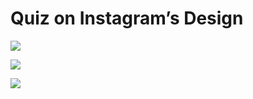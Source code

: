 # Quiz on Instagram’s Design

![](<https://kuweiguge.github.io/Grokking-Modern-System-Design-Interview-Gitbook/assets/Screenshot 2023-09-02 at 7.26.45 PM.png>)

![](<https://kuweiguge.github.io/Grokking-Modern-System-Design-Interview-Gitbook/assets/Screenshot 2023-09-02 at 7.28.49 PM.png>)

![](<https://kuweiguge.github.io/Grokking-Modern-System-Design-Interview-Gitbook/assets/Screenshot 2023-09-02 at 7.30.59 PM.png>)
